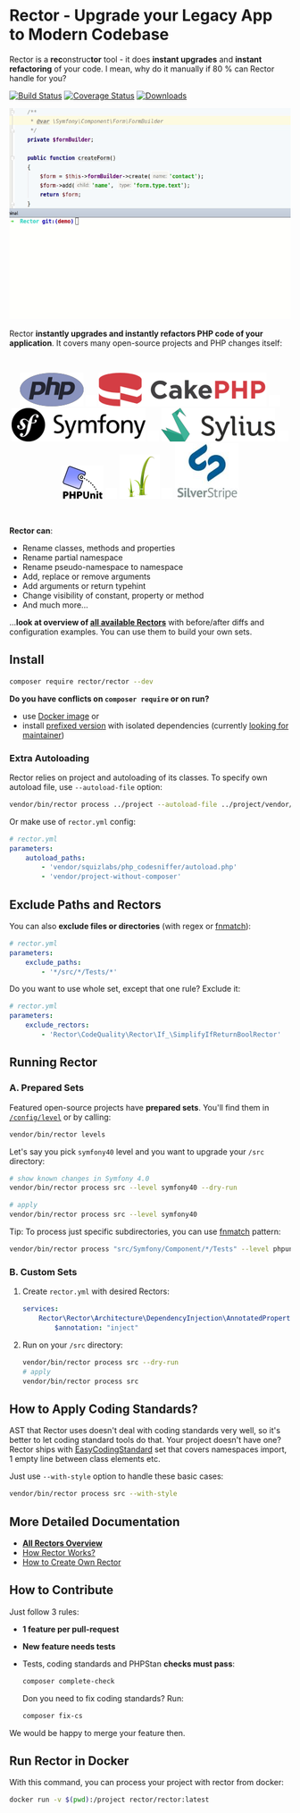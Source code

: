 # Rector - Upgrade your Legacy App to Modern Codebase

Rector is a **rec**onstruc**tor** tool - it does **instant upgrades** and **instant refactoring** of your code.
I mean, why do it manually if 80 % can Rector handle for you?

[![Build Status](https://img.shields.io/travis/rectorphp/rector/master.svg?style=flat-square)](https://travis-ci.org/rectorphp/rector)
[![Coverage Status](https://img.shields.io/coveralls/rectorphp/rector/master.svg?style=flat-square)](https://coveralls.io/github/rectorphp/rector?branch=master)
[![Downloads](https://img.shields.io/packagist/dt/rector/rector.svg?style=flat-square)](https://packagist.org/packages/rector/rector)


![Rector-showcase](docs/images/rector-showcase.gif)

Rector **instantly upgrades and instantly refactors PHP code of your application**. It covers many open-source projects and PHP changes itself:

<br>

<p align="center">
    <a href="/config/level/php"><img src="/docs/images/php.png"></a>
    <img src="/docs/images/space.png" width=20>
    <a href="/config/level/cakephp"><img src="/docs/images/cakephp.png"></a>
    <img src="/docs/images/space.png" width=20>
    <a href="/config/level/symfony"><img src="/docs/images/symfony.png"></a>
    <img src="/docs/images/space.png" width=20>
    <a href="/config/level/sylius"><img src="/docs/images/sylius.png"></a>
    <img src="/docs/images/space.png" width=20>
    <a href="/config/level/phpunit"><img src="/docs/images/phpunit.jpg"></a>
    <img src="/docs/images/space.png" width=20>
    <a href="/config/level/twig"><img src="/docs/images/twig.png"></a>
    <img src="/docs/images/space.png" width=20>
    <a href="/config/level/silverstripe"><img src="/docs/images/silverstripe.jpg"></a>
</p>

<br>

**Rector can**:

- Rename classes, methods and properties
- Rename partial namespace
- Rename pseudo-namespace to namespace
- Add, replace or remove arguments
- Add arguments or return typehint
- Change visibility of constant, property or method
- And much more...

...**look at overview of [all available Rectors](/docs/AllRectorsOverview.md)** with before/after diffs and configuration examples. You can use them to build your own sets.

## Install

```bash
composer require rector/rector --dev
```

**Do you have conflicts on `composer require` or on run?**

- use [Docker image](#run-rector-in-docker) or
- install [prefixed version](https://github.com/rectorphp/rector-prefixed) with isolated dependencies (currently [looking for maintainer](https://github.com/rectorphp/prefixer/issues/1))

### Extra Autoloading

Rector relies on project and autoloading of its classes. To specify own autoload file, use `--autoload-file` option:

```bash
vendor/bin/rector process ../project --autoload-file ../project/vendor/autoload.php
```

Or make use of `rector.yml` config:

```yaml
# rector.yml
parameters:
    autoload_paths:
        - 'vendor/squizlabs/php_codesniffer/autoload.php'
        - 'vendor/project-without-composer'
```

## Exclude Paths and Rectors

You can also **exclude files or directories** (with regex or [fnmatch](http://php.net/manual/en/function.fnmatch.php)):

```yaml
# rector.yml
parameters:
    exclude_paths:
        - '*/src/*/Tests/*'
```

Do you want to use whole set, except that one rule? Exclude it:

```yaml
# rector.yml
parameters:
    exclude_rectors:
        - 'Rector\CodeQuality\Rector\If_\SimplifyIfReturnBoolRector'
```

## Running Rector

### A. Prepared Sets

Featured open-source projects have **prepared sets**. You'll find them in [`/config/level`](/config/level) or by calling:

```bash
vendor/bin/rector levels
```

Let's say you pick `symfony40` level and you want to upgrade your `/src` directory:

```bash
# show known changes in Symfony 4.0
vendor/bin/rector process src --level symfony40 --dry-run
```

```bash
# apply
vendor/bin/rector process src --level symfony40
```

Tip: To process just specific subdirectories, you can use [fnmatch](http://php.net/manual/en/function.fnmatch.php) pattern:

```bash
vendor/bin/rector process "src/Symfony/Component/*/Tests" --level phpunit60 --dry-run
```

### B. Custom Sets

1. Create `rector.yml` with desired Rectors:

    ```yaml
    services:
        Rector\Rector\Architecture\DependencyInjection\AnnotatedPropertyInjectToConstructorInjectionRector:
            $annotation: "inject"
    ```

2. Run on your `/src` directory:

    ```bash
    vendor/bin/rector process src --dry-run
    # apply
    vendor/bin/rector process src
    ```

## How to Apply Coding Standards?

AST that Rector uses doesn't deal with coding standards very well, so it's better to let coding standard tools do that. Your project doesn't have one? Rector ships with [EasyCodingStandard](https://github.com/Symplify/EasyCodingStandard) set that covers namespaces import, 1 empty line between class elements etc.

Just use `--with-style` option to handle these basic cases:

```bash
vendor/bin/rector process src --with-style
```

## More Detailed Documentation

- **[All Rectors Overview](/docs/AllRectorsOverview.md)**
- [How Rector Works?](/docs/HowItWorks.md)
- [How to Create Own Rector](/docs/HowToCreateOwnRector.md)

## How to Contribute

Just follow 3 rules:

- **1 feature per pull-request**
- **New feature needs tests**
- Tests, coding standards and PHPStan **checks must pass**:

    ```bash
    composer complete-check
    ```

    Don you need to fix coding standards? Run:

    ```bash
    composer fix-cs
    ```

We would be happy to merge your feature then.

## Run Rector in Docker

With this command, you can process your project with rector from docker:

```bash
docker run -v $(pwd):/project rector/rector:latest
```
